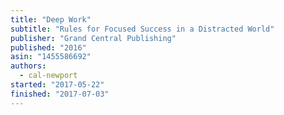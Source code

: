 ```yaml
---
title: "Deep Work"
subtitle: "Rules for Focused Success in a Distracted World"
publisher: "Grand Central Publishing"
published: "2016"
asin: "1455586692"
authors:
  - cal-newport
started: "2017-05-22"
finished: "2017-07-03"
---
```

